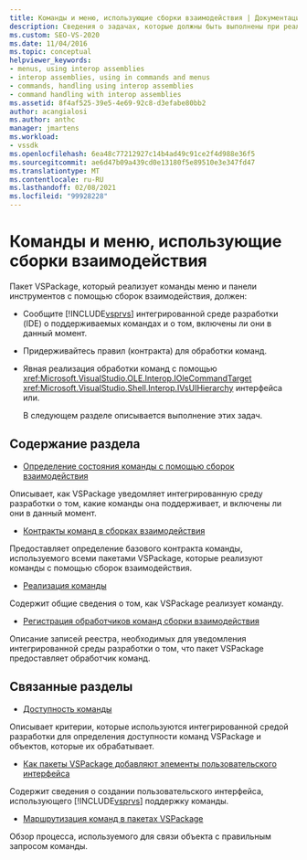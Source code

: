 ```yaml
---
title: Команды и меню, использующие сборки взаимодействия | Документация Майкрософт
description: Сведения о задачах, которые должны быть выполнены при реализации команд меню и панелей инструментов в VSPackage с помощью сборок взаимодействия.
ms.custom: SEO-VS-2020
ms.date: 11/04/2016
ms.topic: conceptual
helpviewer_keywords:
- menus, using interop assemblies
- interop assemblies, using in commands and menus
- commands, handling using interop assemblies
- command handling with interop assemblies
ms.assetid: 8f4af525-39e5-4e69-92c8-d3efabe80bb2
author: acangialosi
ms.author: anthc
manager: jmartens
ms.workload:
- vssdk
ms.openlocfilehash: 6ea48c77212927c14b4ad49c91ce2f4d988e36f5
ms.sourcegitcommit: ae6d47b09a439cd0e13180f5e89510e3e347fd47
ms.translationtype: MT
ms.contentlocale: ru-RU
ms.lasthandoff: 02/08/2021
ms.locfileid: "99928228"
---
```

# <a name="commands-and-menus-that-use-interop-assemblies"></a>Команды и меню, использующие сборки взаимодействия
Пакет VSPackage, который реализует команды меню и панели инструментов с помощью сборок взаимодействия, должен:

- Сообщите [!INCLUDE[vsprvs](../../code-quality/includes/vsprvs_md.md)] интегрированной среде разработки (IDE) о поддерживаемых командах и о том, включены ли они в данный момент.

- Придерживайтесь правил (контракта) для обработки команд.

- Явная реализация обработки команд с помощью <xref:Microsoft.VisualStudio.OLE.Interop.IOleCommandTarget> <xref:Microsoft.VisualStudio.Shell.Interop.IVsUIHierarchy> интерфейса или.

  В следующем разделе описывается выполнение этих задач.

## <a name="in-this-section"></a>Содержание раздела
- [Определение состояния команды с помощью сборок взаимодействия](../../extensibility/internals/determining-command-status-by-using-interop-assemblies.md)

 Описывает, как VSPackage уведомляет интегрированную среду разработки о том, какие команды она поддерживает, и включены ли они в данный момент.

- [Контракты команд в сборках взаимодействия](../../extensibility/internals/command-contracts-in-interop-assemblies.md)

 Предоставляет определение базового контракта команды, используемого всеми пакетами VSPackage, которые реализуют команды с помощью сборок взаимодействия.

- [Реализация команды](../../extensibility/internals/command-implementation.md)

 Содержит общие сведения о том, как VSPackage реализует команду.

- [Регистрация обработчиков команд сборки взаимодействия](../../extensibility/internals/registering-interop-assembly-command-handlers.md)

 Описание записей реестра, необходимых для уведомления интегрированной среды разработки о том, что пакет VSPackage предоставляет обработчик команд.

## <a name="related-sections"></a>Связанные разделы
- [Доступность команды](../../extensibility/internals/command-availability.md)

 Описывает критерии, которые используются интегрированной средой разработки для определения доступности команд VSPackage и объектов, которые их обрабатывает.

- [Как пакеты VSPackage добавляют элементы пользовательского интерфейса](../../extensibility/internals/how-vspackages-add-user-interface-elements.md)

 Содержит сведения о создании пользовательского интерфейса, использующего [!INCLUDE[vsprvs](../../code-quality/includes/vsprvs_md.md)] поддержку команды.

- [Маршрутизация команд в пакетах VSPackage](../../extensibility/internals/command-routing-in-vspackages.md)

 Обзор процесса, используемого для связи объекта с правильным запросом команды.

